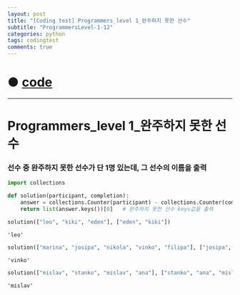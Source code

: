 ```yaml
---
layout: post
title: "[Coding test] Programmers_level 1_완주하지 못한 선수"
subtitle: "ProgrammersLevel-1-12"
categories: python
tags: codingtest
comments: true
---
```


# ● [code](https://github.com/JeongJaeyoung0/coding_test/blob/b7d593bd88be48e7aa8811648f36de795cbf055e/210626_Programmers_level%201_%EC%99%84%EC%A3%BC%ED%95%98%EC%A7%80%20%EB%AA%BB%ED%95%9C%20%EC%84%A0%EC%88%98.ipynb)

***

# Programmers_level 1_완주하지 못한 선수
### 선수 중 완주하지 못한 선수가 단 1명 있는데, 그 선수의 이름을 출력


```python
import collections

def solution(participant, completion):
    answer = collections.Counter(participant) - collections.Counter(completion) # 완주한선수 - 전체선수 Counter해서 빼기
    return list(answer.keys())[0]   # 완주하지 못한 선수 keys값을 출력
```


```python
solution(["leo", "kiki", "eden"], ["eden", "kiki"])
```




    'leo'




```python
solution(["marina", "josipa", "nikola", "vinko", "filipa"], ["josipa", "filipa", "marina", "nikola"])
```




    'vinko'




```python
solution(["mislav", "stanko", "mislav", "ana"], ["stanko", "ana", "mislav"])
```




    'mislav'